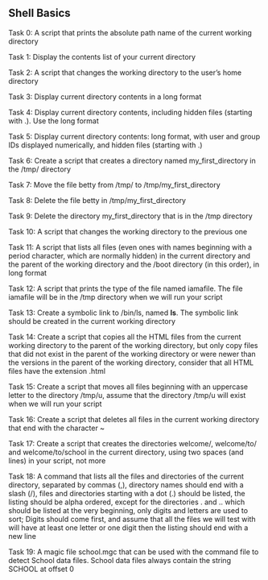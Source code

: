 ## Shell Basics

Task 0: A script that prints the absolute path name of the current working directory

Task 1: Display the contents list of your current directory

Task 2: A script that changes the working directory to the user’s home directory

Task 3: Display current directory contents in a long format

Task 4: Display current directory contents, including hidden files (starting with .). Use the long format

Task 5: Display current directory contents: long format, with user and group IDs displayed numerically, and hidden files (starting with .)

Task 6: Create a script that creates a directory named my_first_directory in the /tmp/ directory

Task 7: Move the file betty from /tmp/ to /tmp/my_first_directory

Task 8: Delete the file betty  in /tmp/my_first_directory

Task 9: Delete the directory my_first_directory that is in the /tmp directory

Task 10: A script that changes the working directory to the previous one

Task 11: A script that lists all files (even ones with names beginning with a period character, which are normally hidden) in the current directory and the parent of the working directory and the /boot directory (in this order), in long format

Task 12: A script that prints the type of the file named iamafile. The file iamafile will be in the /tmp directory when we will run your script

Task 13: Create a symbolic link to /bin/ls, named __ls__. The symbolic link should be created in the current working directory

Task 14: Create a script that copies all the HTML files from the current working directory to the parent of the working directory, but only copy files that did not exist in the parent of the working directory or were newer than the versions in the parent of the working directory, consider that all HTML files have the extension .html

Task 15: Create a script that moves all files beginning with an uppercase letter to the directory /tmp/u, assume that the directory /tmp/u will exist when we will run your script

Task 16: Create a script that deletes all files in the current working directory that end with the character ~

Task 17: Create a script that creates the directories welcome/, welcome/to/ and welcome/to/school in the current directory, using two spaces (and lines) in your script, not more

Task 18: A command that lists all the files and directories of the current directory, separated by commas (,), directory names should end with a slash (/), files and directories starting with a dot (.) should be listed, the listing should be alpha ordered, except for the directories . and .. which should be listed at the very beginning, only digits and letters are used to sort; Digits should come first, and assume that all the files we will test with will have at least one letter or one digit then the listing should end with a new line

Task 19: A magic file school.mgc that can be used with the command file to detect School data files. School data files always contain the string SCHOOL at offset 0
